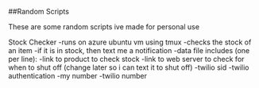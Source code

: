 ##Random Scripts

These are some random scripts ive made for personal use

Stock Checker
	-runs on azure ubuntu vm using tmux
	-checks the stock of an item
	-if it is in stock, then text me a notification
	-data file includes (one per line):
	 	-link to product to check stock
	 	-link to web server to check for when to shut off (change later so i can text it to shut off)
	 	-twilio sid
	 	-twilio authentication
	 	-my number
	 	-twilio number